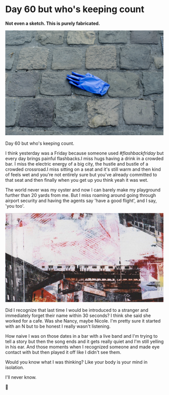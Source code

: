 # Day 60 but who's keeping count






<style type="text/css">
.container {
  max-width: 1200px;
  margin-left: auto;
  margin-right: auto;
}
</style>

**Not even a sketch. This is purely fabricated.**



<img src='/images/isolation/blue_gloves.jpg' width='500'>



<br>

Day 60 but who's keeping count. 

I think yesterday was a Friday because someone used _#flashbackfriday_ but every day brings painful flashbacks.I miss hugs having a drink in a crowded bar. I miss the electric energy of a big city, the hustle and bustle of a crowded crossroad.I miss sitting on a seat and it's still warm and then kind of feels wet and you're not entirely sure but you've already committed to that seat and then finally when you get up you think yeah it was wet.

The world never was my oyster and now I can barely make my playground further than 20 yards from me. But I miss roaming around going through airport security and having the agents say 'have a good flight', and I say, 'you too'. 



<img src='/images/isolation/uzphH6F.jpg' width = '500'>

Did I recognize that last time I would be introduced to a stranger and immediately forget their name within 30 seconds? I think she said she worked for a cafe. Was she Nancy, maybe Nicole. I'm pretty sure it started with an N but to be honest I really wasn't listening.

How naive I was on those dates in a bar with a live band and I'm trying to tell a story but then the song ends and it gets really quiet and I'm still yelling in his ear. And those moments when I recognized someone and made eye contact with but then played it off like I didn't see them. 

Would you know what I was thinking? Like your body is your mind in isolation. 

I'll never know. 

🌈


